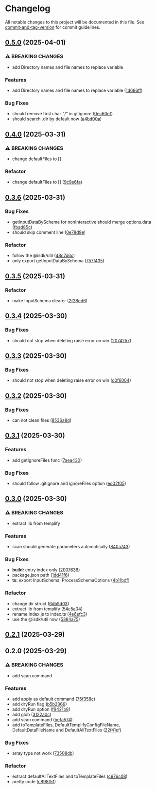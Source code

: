 # Changelog

All notable changes to this project will be documented in this file. See [commit-and-tag-version](https://github.com/absolute-version/commit-and-tag-version) for commit guidelines.

## [0.5.0](https://github.com/isdk/templify-lib.js/compare/v0.4.0...v0.5.0) (2025-04-01)


### ⚠ BREAKING CHANGES

* add Directory names and file names to replace variable

### Features

* add Directory names and file names to replace variable ([1d686ff](https://github.com/isdk/templify-lib.js/commit/1d686ffde7ca8f5f9bea8f465f306a124b275165))


### Bug Fixes

* should remove first char "/" in gitignore ([0ec60ef](https://github.com/isdk/templify-lib.js/commit/0ec60efc3fb7af0318ceb185a5ccd665db71ea95))
* should search .dir by default now ([a4bd00a](https://github.com/isdk/templify-lib.js/commit/a4bd00ad1125d7bea4f09fdb1587c7d10c774e22))

## [0.4.0](https://github.com/isdk/templify-lib.js/compare/v0.3.6...v0.4.0) (2025-03-31)


### ⚠ BREAKING CHANGES

* change defaultFiles to []

### Refactor

* change defaultFiles to [] ([9c9e6fa](https://github.com/isdk/templify-lib.js/commit/9c9e6fab88a3640338a82dfbafe2fc64c5e07a38))

## [0.3.6](https://github.com/isdk/templify-lib.js/compare/v0.3.5...v0.3.6) (2025-03-31)


### Bug Fixes

* getInputDataBySchema for nonInteractive should merge options.data ([fbad85c](https://github.com/isdk/templify-lib.js/commit/fbad85c590da544d1cff51f6f632977eefe592bf))
* should skip comment line ([0e78d9e](https://github.com/isdk/templify-lib.js/commit/0e78d9e4c262367b0cc002248fbea3df99f54204))


### Refactor

* follow the @isdk/util ([48c7d6c](https://github.com/isdk/templify-lib.js/commit/48c7d6c3a1d2ab646f694da5f676a5c4e5e551a8))
* only export getInputDataBySchema ([757f435](https://github.com/isdk/templify-lib.js/commit/757f43558fbb958a9193ab49d9b5dbd824350d28))

## [0.3.5](https://github.com/isdk/templify-lib.js/compare/v0.3.4...v0.3.5) (2025-03-31)


### Refactor

* make InputSchema clearer ([2f28ed6](https://github.com/isdk/templify-lib.js/commit/2f28ed63fa1fab14ced4b1f55151d2b7839f83ed))

## [0.3.4](https://github.com/isdk/templify-lib.js/compare/v0.3.3...v0.3.4) (2025-03-30)


### Bug Fixes

* should not stop when deleting raise error on win ([2074257](https://github.com/isdk/templify-lib.js/commit/2074257ae84556236345f69e1a42173a287cae3a))

## [0.3.3](https://github.com/isdk/templify-lib.js/compare/v0.3.2...v0.3.3) (2025-03-30)


### Bug Fixes

* should not stop when deleting raise error on win ([c0f6004](https://github.com/isdk/templify-lib.js/commit/c0f6004b17899f176242398987b532abb576e16b))

## [0.3.2](https://github.com/isdk/templify-lib.js/compare/v0.3.1...v0.3.2) (2025-03-30)


### Bug Fixes

* can not clean files ([8536a8d](https://github.com/isdk/templify-lib.js/commit/8536a8d22a86abe93a71a559c282ac2c3f8e537c))

## [0.3.1](https://github.com/isdk/templify-lib.js/compare/v0.3.0...v0.3.1) (2025-03-30)


### Features

* add getIgnoreFiles func ([7aea430](https://github.com/isdk/templify-lib.js/commit/7aea430dadfbfa5353e77f43e6e7442a0ae9fcce))


### Bug Fixes

* should follow .gitignore and ignoreFiles option ([ec02f05](https://github.com/isdk/templify-lib.js/commit/ec02f05e6f7a37e4b8fe2c2f76d0c014dea6cacf))

## [0.3.0](https://github.com/isdk/templify-lib.js/compare/v0.2.1...v0.3.0) (2025-03-30)


### ⚠ BREAKING CHANGES

* extract lib from templify

### Features

* scan should generate parameters automatically ([840a743](https://github.com/isdk/templify-lib.js/commit/840a7438c7889f042469376a5b72481d11dba01e))


### Bug Fixes

* **build:** entry index only ([2007636](https://github.com/isdk/templify-lib.js/commit/20076368a2ea63f564fe8b3ad9198a87e993363a))
* package.json path ([1dd41f6](https://github.com/isdk/templify-lib.js/commit/1dd41f623bfe3ede94ce6a1aa2bb29a312d91661))
* **ts:** export InputSchema, ProcessSchemaOptions ([4b11bdf](https://github.com/isdk/templify-lib.js/commit/4b11bdfbcc3468955d4e96a54c0792fd53f151f7))


### Refactor

* change dir struct ([6db5d03](https://github.com/isdk/templify-lib.js/commit/6db5d03e410a39aba1c1a0db0cde7d148e3a446f))
* extract lib from templify ([54e5a04](https://github.com/isdk/templify-lib.js/commit/54e5a04f3b2b648087069ac21b5e26809bf3d15e))
* rename index.js to index.ts ([4e6efc3](https://github.com/isdk/templify-lib.js/commit/4e6efc37d423f4a983be918e8703b4077664c03d))
* use the @isdk/util now ([5384a75](https://github.com/isdk/templify-lib.js/commit/5384a754c2bed221294b4fc7b62fbc092ad6978b))

## [0.2.1](https://github.com/isdk/templify.js/compare/v0.2.0...v0.2.1) (2025-03-29)

## 0.2.0 (2025-03-29)


### ⚠ BREAKING CHANGES

* add scan command

### Features

* add apply as default command ([75f358c](https://github.com/isdk/templify.js/commit/75f358cb5ac159eb2b89f0f2fb555778c55fd6f4))
* add dryRun flag ([b5b2369](https://github.com/isdk/templify.js/commit/b5b236995841dfd8051e2b1c04b24c058bd31d47))
* add dryRun option ([f9421b8](https://github.com/isdk/templify.js/commit/f9421b8ab2b42c785cdf6a5c67354e3c31576189))
* add glob ([3122a0c](https://github.com/isdk/templify.js/commit/3122a0c24562353b9c3b926ed9b22ef7daee3403))
* add scan command ([befa574](https://github.com/isdk/templify.js/commit/befa574db25894b7b8471da4bbdba5520308f562))
* add toTemplateFiles, DefaultTemplifyConfigFileName, DefaultDataFileName and DefaultAllTextFiles ([22f41ef](https://github.com/isdk/templify.js/commit/22f41ef43d276d501d6b7ed8a658d7ff550224ce))


### Bug Fixes

* array type not work ([73508db](https://github.com/isdk/templify.js/commit/73508db19776303229432cee30c87a31bf6af930))


### Refactor

* extract defaultAllTextFiles and toTemplateFiles ([c976c08](https://github.com/isdk/templify.js/commit/c976c084d461a4cfede8e6931fb2059b07bceef3))
* pretty code ([c898f51](https://github.com/isdk/templify.js/commit/c898f51bda5936b6fdda54cca109a80ee278987a))
